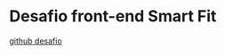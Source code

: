 # Desafio front-end Smart Fit


[github desafio](https://github.com/bioritmo/front-end-code-challenge-smartsite)